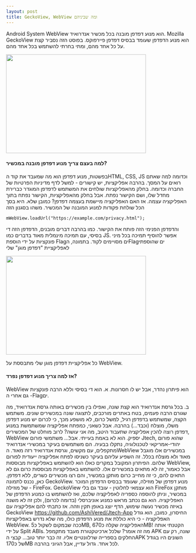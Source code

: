 ```yaml
---
layout: post
title: GeckoView, WebView ומה שביניהם
---
```


Android System WebView הוא מנוע דפדפן מובנה בכל מכשיר אנדרואיד.
Mozilla GeckoView הוא מנוע הדפדפן שעומד בבסיס דפדפן פיירפוקס.
בפוסט הזה נסביר קצת על כל אחד מהם, ומתי בחרתי להשתמש בכל אחד מהם. 

<img src="{{ site.baseurl }}/assets/images/GeckoWeb.png" width="382" height="270" />

#### למה בעצם צריך מנוע דפדפן מובנה במכשיר?

בפשטות, מנוע דפדפן הוא מה שמעבד את קוד הHTML, CSS, JS וכדומה למה שאתם רואים על המסך.
בהרבה אפליקציות, יש קישורים - למשל לדף מדיניות הפרטיות של החברה וכדומה. בחלק מהאפליקציות שולחים את המשתמש לדפדפן המוגדר כברירת מחדל שלו, ושם הקישור נפתח. אבל בחלק מהאפליקציות, הקישור נפתח בתוך האפליקציה עצמה. אז האם האפליקציה מיישמת בעצמה דפדפן?
כמובן שלא. היא בסך הכל שולחת פקודות למנוע המובנה של המכשיר.
משהו בסגנון הזה
```
mWebView.loadUrl("https://example.com/privacy.html");
``` 
והדפדפן הפנימי הזה פותח את הקישור. כמו בהרבה דברים מובנים, הדפדפן הזה די בסיסי, עם תמיכה מינמלית מאוד בדברים כמו JS. אפשר להוסיף תמיכה בכל מיני פונקציות על ידי הוספת Flagים מסויימים לקוד.
בתמונה, הFlagים שהוספתי לאפליקציית "דפדפן מוגן" שלי

<img src="{{ site.baseurl }}/assets/images/WebFlags.png" width="382" height="270" />

כל אפליקציית דפדפן מוגן שלי מתבססת על WebView.

#### אז למה צריך מנוע דפדפן נפרד?

WebView הוא פיתרון נהדר, אבל יש לו חסרונות.
א. הוא די בסיסי וללא הרבה פונקציות - גם אחרי הFlagים.

ב. בכל גרסת אנדרואיד הוא קצת שונה, ואפילו בין מכשירים באותה גרסת אנדרואיד, מה שגורם הרבה פעמים, בטח באתרים מורכבים, לתצוגה שונה במכשירים שונים.
משתמש הקצה, שמשתמש בדפדפן רגיל, למשל כרום, לא מושפע מכך, כי לכרום יש מנוע דפדפן משלו, מוצלח (וכבד...) בהרבה.
אבל כשאני, כמפתח אפליקציה שמשתמשת במנוע דפדפן רוצה להכין אפליקציה שתעבוד היטב, מה אני עושה?
לרוב מוחלט של המכשירים, WebView יספיק. הוא לא באמת בעייתי.
אבל...
משתמשי פורום Jtech, שהוא פורום יהודי-אמריקאי לטכנולוגיה, נתקלו בבעיה. הם משתמשים בעיקר במכשירי אנדרואיד מתקפלים, עם מקשים, וגרסת אנדרואיד רזה מאוד. הWebView במכשירים אלו מוגבל מאוד ולא מוצלח בכלל.
זה השפיע עליהם בעיקר כשניסו לפתח אפליקציה ייעודית לפורום שלהם. הפיתרון המקובל במקרים כאלו הוא להשתמש באפליקציות מבוססות WebView, אבל כאמור, זה לא מתאים במכשירים אלו.
להשתמש באפליקציות מבוססות כרום גם לא התאים להם, כי זה מחייב כרום מותקן במכשיר, והם רצו מכשירים כשרים, ללא דפדפן.
כאן, נכנס לתמונה GeckoView. מנוע דפדפן של מוזילה, שעומד בבסיס הדפדפן המוכר של מוזילה - FireFox.
GeckoView הוא עצמאי לחלוטין - עובד גם בלי FireFox מותקן במכשיר, וניתן להוספה כספריה לאפליקציה שלכם, ואז להשתמש בו כמנוע הדפדפן של האפליקציה.
הוא גם נכתב מראש כמנוע אוניברסלי (בדומה לכרום), ולכן זה לא משנה באיזה מכשיר נעשה שימוש, הדף יוצג באופן תקין וזהה.
אז כתבתי להם אפליקציה עם GeckoView
https://github.com/AshiVered/Jtech-App
החיסרון, כמובן, הוא גודל האפליקציה - כי היא כוללת את מנוע הדפדפן כולו, מה שלא נדרש באפליקציות WebView.
ככה שבמקום לשקול כ5MB, האפליקציה שקלה כ670MB!
הקטנתי אותה על ידי Split ABIs.
מה זה אומר? שלכל ארכיטקטורת מעבד מתקמפל APK שונה, רק עם החלקים בספרייה שרלוונטיים אליו.
זה כבר יותר טוב... קבצי הAPK השונים היו בגודל של כ170MB לכל אחד. גדול עדיין, אבל הגיוני בהרבה.
